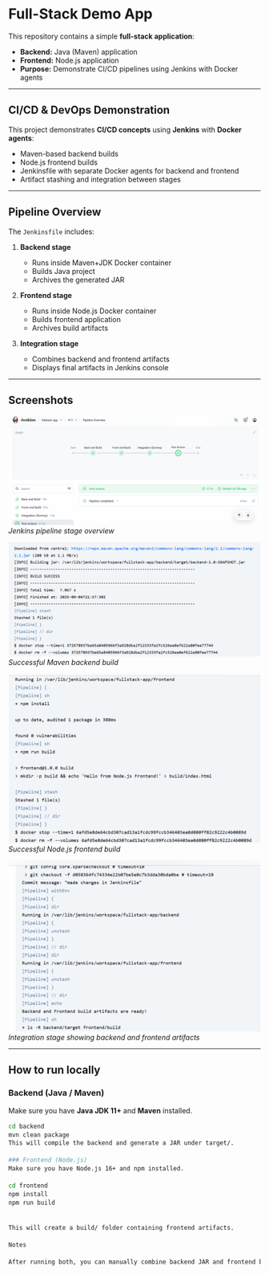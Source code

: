 # Full-Stack Demo App

This repository contains a simple **full-stack application**:

- **Backend:** Java (Maven) application
- **Frontend:** Node.js application
- **Purpose:** Demonstrate CI/CD pipelines using Jenkins with Docker agents

---

## CI/CD & DevOps Demonstration

This project demonstrates **CI/CD concepts** using **Jenkins** with **Docker agents**:

- Maven-based backend builds
- Node.js frontend builds
- Jenkinsfile with separate Docker agents for backend and frontend
- Artifact stashing and integration between stages


---

## Pipeline Overview

The `Jenkinsfile` includes:

1. **Backend stage**
   - Runs inside Maven+JDK Docker container
   - Builds Java project
   - Archives the generated JAR

2. **Frontend stage**
   - Runs inside Node.js Docker container
   - Builds frontend application
   - Archives build artifacts

3. **Integration stage**
   - Combines backend and frontend artifacts
   - Displays final artifacts in Jenkins console

---

## Screenshots


![Pipeline Overview](https://github.com/owais886/fullstack-demo-app/blob/main/Screenshots/pipeline_overview.png)  
*Jenkins pipeline stage overview*

![Backend Build Success](https://github.com/owais886/fullstack-demo-app/blob/main/Screenshots/Backend_Build_Success.png)  
*Successful Maven backend build*

![Frontend Build Success](https://github.com/owais886/fullstack-demo-app/blob/main/Screenshots/Frontend_Build_Success.png)  
*Successful Node.js frontend build*

![Integration Stage Output](https://github.com/owais886/fullstack-demo-app/blob/main/Screenshots/Integration_Stage_Output.png)  
*Integration stage showing backend and frontend artifacts*

---

## How to run locally

### Backend (Java / Maven)
Make sure you have **Java JDK 11+** and **Maven** installed.

```bash
cd backend
mvn clean package
This will compile the backend and generate a JAR under target/.

### Frontend (Node.js)
Make sure you have Node.js 16+ and npm installed.

cd frontend
npm install
npm run build


This will create a build/ folder containing frontend artifacts.

Notes

After running both, you can manually combine backend JAR and frontend build folder if you want to test the full-stack locally.